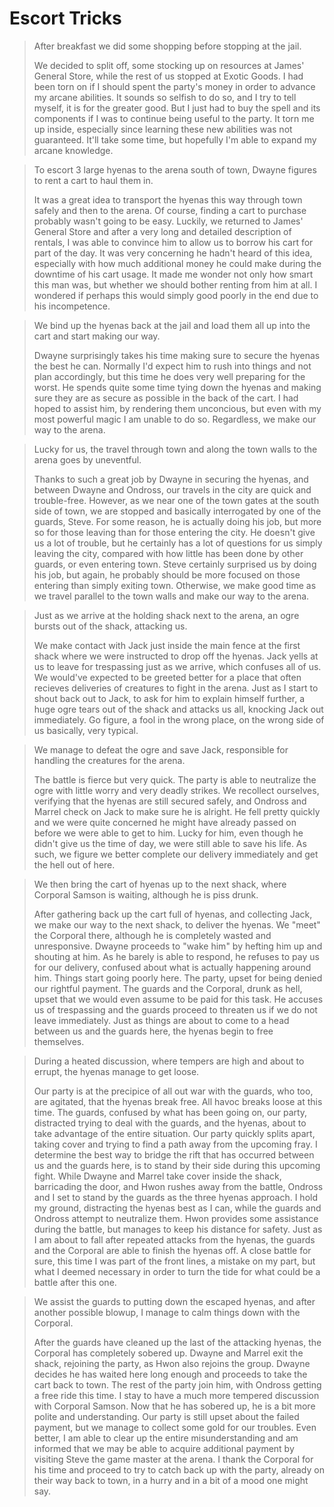 # Escort Tricks

>After breakfast we did some shopping before stopping at the jail.
>
>We decided to split off, some stocking up on resources at James' General Store, while the rest of us stopped at Exotic Goods. I had been torn on if I should spent the party's money in order to advance my arcane abilities. It sounds so selfish to do so, and I try to tell myself, it is for the greater good. But I just had to buy the spell and its components if I was to continue being useful to the party. It torn me up inside, especially since learning these new abilities was not guaranteed. It'll take some time, but hopefully I'm able to expand my arcane knowledge.

>To escort 3 large hyenas to the arena south of town, Dwayne figures to rent a cart to haul them in.
>
>It was a great idea to transport the hyenas this way through town safely and then to the arena. Of course, finding a cart to purchase probably wasn't going to be easy. Luckily, we returned to James' General Store and after a very long and detailed description of rentals, I was able to convince him to allow us to borrow his cart for part of the day. It was very concerning he hadn't heard of this idea, especially with how much additional money he could make during the downtime of his cart usage. It made me wonder not only how smart this man was, but whether we should bother renting from him at all. I wondered if perhaps this would simply good poorly in the end due to his incompetence.

>We bind up the hyenas back at the jail and load them all up into the cart and start making our way.
>
>Dwayne surprisingly takes his time making sure to secure the hyenas the best he can. Normally I'd expect him to rush into things and not plan accordingly, but this time he does very well preparing for the worst. He spends quite some time tying down the hyenas and making sure they are as secure as possible in the back of the cart. I had hoped to assist him, by rendering them unconcious, but even with my most powerful magic I am unable to do so. Regardless, we make our way to the arena.

>Lucky for us, the travel through town and along the town walls to the arena goes by uneventful.
>
>Thanks to such a great job by Dwayne in securing the hyenas, and between Dwayne and Ondross, our travels in the city are quick and trouble-free. However, as we near one of the town gates at the south side of town, we are stopped and basically interrogated by one of the guards, Steve. For some reason, he is actually doing his job, but more so for those leaving than for those entering the city. He doesn't give us a lot of trouble, but he certainly has a lot of questions for us simply leaving the city, compared with how little has been done by other guards, or even entering town. Steve certainly surprised us by doing his job, but again, he probably should be more focused on those entering than simply exiting town. Otherwise, we make good time as we travel parallel to the town walls and make our way to the arena.

>Just as we arrive at the holding shack next to the arena, an ogre bursts out of the shack, attacking us.
>
>We make contact with Jack just inside the main fence at the first shack where we were instructed to drop off the hyenas. Jack yells at us to leave for trespassing just as we arrive, which confuses all of us. We would've expected to be greeted better for a place that often recieves deliveries of creatures to fight in the arena. Just as I start to shout back out to Jack, to ask for him to explain himself further, a huge ogre tears out of the shack and attacks us all, knocking Jack out immediately. Go figure, a fool in the wrong place, on the wrong side of us basically, very typical.

>We manage to defeat the ogre and save Jack, responsible for handling the creatures for the arena.
>
>The battle is fierce but very quick. The party is able to neutralize the ogre with little worry and very deadly strikes. We recollect ourselves, verifying that the hyenas are still secured safely, and Ondross and Marrel check on Jack to make sure he is alright. He fell pretty quickly and we were quite concerned he might have already passed on before we were able to get to him. Lucky for him, even though he didn't give us the time of day, we were still able to save his life. As such, we figure we better complete our delivery immediately and get the hell out of here.

>We then bring the cart of hyenas up to the next shack, where Corporal Samson is waiting, although he is piss drunk.
>
>After gathering back up the cart full of hyenas, and collecting Jack, we make our way to the next shack, to deliver the hyenas. We "meet" the Corporal there, although he is completely wasted and unresponsive. Dwayne proceeds to "wake him" by hefting him up and shouting at him. As he barely is able to respond, he refuses to pay us for our delivery, confused about what is actually happening around him. Things start going poorly here. The party, upset for being denied our rightful payment. The guards and the Corporal, drunk as hell, upset that we would even assume to be paid for this task. He accuses us of trespassing and the guards proceed to threaten us if we do not leave immediately. Just as things are about to come to a head between us and the guards here, the hyenas begin to free themselves.

>During a heated discussion, where tempers are high and about to errupt, the hyenas manage to get loose.
>
>Our party is at the precipice of all out war with the guards, who too, are agitated, that the hyenas break free. All havoc breaks loose at this time. The guards, confused by what has been going on, our party, distracted trying to deal with the guards, and the hyenas, about to take advantage of the entire situation. Our party quickly splits apart, taking cover and trying to find a path away from the upcoming fray. I determine the best way to bridge the rift that has occurred between us and the guards here, is to stand by their side during this upcoming fight. While Dwayne and Marrel take cover inside the shack, barricading the door, and Hwon rushes away from the battle, Ondross and I set to stand by the guards as the three hyenas approach. I hold my ground, distracting the hyenas best as I can, while the guards and Ondross attempt to neutralize them. Hwon provides some assistance during the battle, but manages to keep his distance for safety. Just as I am about to fall after repeated attacks from the hyenas, the guards and the Corporal are able to finish the hyenas off. A close battle for sure, this time I was part of the front lines, a mistake on my part, but what I deemed necessary in order to turn the tide for what could be a battle after this one.

>We assist the guards to putting down the escaped hyenas, and after another possible blowup, I manage to calm things down with the Corporal.
>
>After the guards have cleaned up the last of the attacking hyenas, the Corporal has completely sobered up. Dwayne and Marrel exit the shack, rejoining the party, as Hwon also rejoins the group. Dwayne decides he has waited here long enough and proceeds to take the cart back to town. The rest of the party join him, with Ondross getting a free ride this time. I stay to have a much more tempered discussion with Corporal Samson. Now that he has sobered up, he is a bit more polite and understanding. Our party is still upset about the failed payment, but we manage to collect some gold for our troubles. Even better, I am able to clear up the entire misunderstanding and am informed that we may be able to acquire additional payment by visiting Steve the game master at the arena. I thank the Corporal for his time and proceed to try to catch back up with the party, already on their way back to town, in a hurry and in a bit of a mood one might say.
